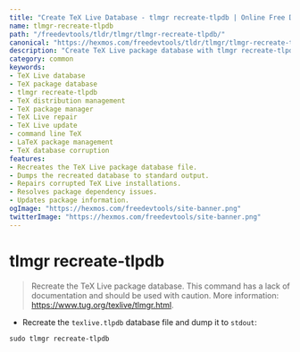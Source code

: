 ```yaml
---
title: "Create TeX Live Database - tlmgr recreate-tlpdb | Online Free DevTools by Hexmos"
name: tlmgr-recreate-tlpdb
path: "/freedevtools/tldr/tlmgr/tlmgr-recreate-tlpdb/"
canonical: "https://hexmos.com/freedevtools/tldr/tlmgr/tlmgr-recreate-tlpdb/"
description: "Create TeX Live package database with tlmgr recreate-tlpdb. Rebuild your TeX distribution's package database efficiently and resolve package issues. Free online tool, no registration required."
category: common
keywords:
- TeX Live database
- TeX package database
- tlmgr recreate-tlpdb
- TeX distribution management
- TeX package manager
- TeX Live repair
- TeX Live update
- command line TeX
- LaTeX package management
- TeX database corruption
features:
- Recreates the TeX Live package database file.
- Dumps the recreated database to standard output.
- Repairs corrupted TeX Live installations.
- Resolves package dependency issues.
- Updates package information.
ogImage: "https://hexmos.com/freedevtools/site-banner.png"
twitterImage: "https://hexmos.com/freedevtools/site-banner.png"
---
```


# tlmgr recreate-tlpdb

> Recreate the TeX Live package database.
> This command has a lack of documentation and should be used with caution.
> More information: <https://www.tug.org/texlive/tlmgr.html>.

- Recreate the `texlive.tlpdb` database file and dump it to `stdout`:

`sudo tlmgr recreate-tlpdb`
